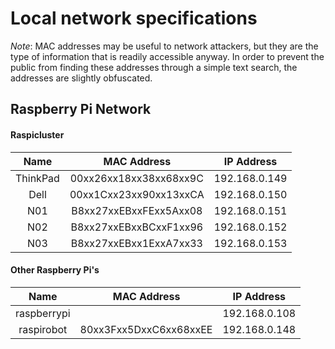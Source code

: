 # Local network specifications

*Note*:  MAC addresses may be useful to network attackers, but they are the type of information that is 
readily accessible anyway.  In order to prevent the public from finding these addresses through a simple
text search, the addresses are slightly obfuscated.

## Raspberry Pi Network

#### Raspicluster

|Name    |MAC Address           |IP Address   |
|:------:|:--------------------:|:-----------:|
|ThinkPad|00xx26xx18xx38xx68xx9C|192.168.0.149|
|Dell    |00xx1Cxx23xx90xx13xxCA|192.168.0.150|
|N01     |B8xx27xxEBxxFExx5Axx08|192.168.0.151|
|N02     |B8xx27xxEBxxBCxxF1xx96|192.168.0.152|
|N03     |B8xx27xxEBxx1ExxA7xx33|192.168.0.153|

#### Other Raspberry Pi's

|Name       |MAC Address           |IP Address   |
|:---------:|:--------------------:|:-----------:|
|raspberrypi|                      |192.168.0.108|
|raspirobot |80xx3Fxx5DxxC6xx68xxEE|192.168.0.148|

